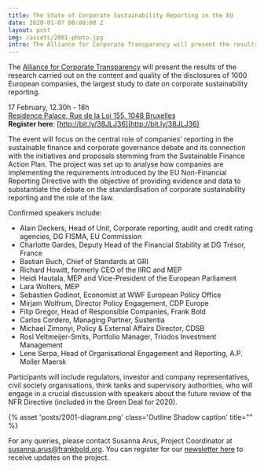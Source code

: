 ```yaml
---
title: The State of Corporate Sustainability Reporting in the EU
date: 2020-01-07 00:00:00 Z
layout: post
img: /assets/2001-photo.jpg
intro: The Alliance for Corporate Transparency will present the results of the research carried out on the content and quality of the disclosures of 1000 European companies, the largest study to date on corporate sustainability reporting. 
---
```


The [Alliance for Corporate Transparency](http://www.allianceforcorporatetransparency.org/) will present the results of the research carried out on the content and quality of the disclosures of 1000 European companies, the largest study to date on corporate sustainability reporting. 

17 February, 12.30h - 18h<br>
[Residence Palace, Rue de la Loi 155, 1048 Bruxelles](https://goo.gl/maps/WqsckWpJozNQVEtW6)<br>
**Register here**: [http://bit.ly/38JLJ36](http://bit.ly/38JLJ36)

The event will focus on the central role of companies’ reporting in the sustainable finance and corporate governance debate and its connection with the initiatives and proposals stemming from the Sustainable Finance Action Plan. The project was set up to analyse how companies are implementing the requirements introduced by the EU Non-Financial Reporting Directive with the objective of providing evidence and data to substantiate the debate on the standardisation of corporate sustainability reporting and the role of the law. 

Confirmed speakers include:

* Alain Deckers, Head of Unit, Corporate reporting, audit and credit rating agencies, DG FISMA, EU Commission
* Charlotte Gardes, Deputy Head of the Financial Stability at DG Trésor, France
* Bastian Buch, Chief of Standards at GRI
* Richard Howitt, formerly CEO of the IIRC and MEP
* Heidi Hautala, MEP and Vice-President of the European Parliament
* Lara Wolters, MEP
* Sebastien Godinot, Economist at WWF European Policy Office
* Mirjam Wolfrum, Director Policy Engagement, CDP Europe
* Filip Gregor, Head of Responsible Companies, Frank Bold
* Carlos Cordero, Managing Partner, Sustentia
* Michael Zimonyi, Policy & External Affairs Director, CDSB
* Rosl Veltmeijer-Smits, Portfolio Manager, Triodos Investment Management
* Lene Serpa, Head of Organisational Engagement and Reporting, A.P. Moller Maersk

Participants will include regulators, investor and company representatives, civil society organisations, think tanks and supervisory authorities, who will engage in a crucial discussion with speakers about the future review of the NFR Directive (included in the Green Deal for 2020). 

{% asset 'posts/2001-diagram.png' class='Outline Shadow caption' title="" %}

For any queries, please contact Susanna Arus, Project Coordinator at [susanna.arus@frankbold.org](mailto:susanna.arus@frankbold.org). You can register for our [newsletter here](http://eepurl.com/dJPBjQ) to receive updates on the project. 

